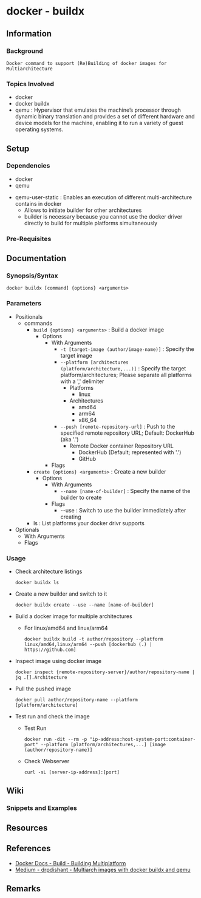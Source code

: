 # docker - buildx

## Information
### Background
```
Docker command to support (Re)Building of docker images for Multiarchitecture
```

### Topics Involved
+ docker 
+ docker buildx
+ qemu : Hypervisor that emulates the machine’s processor through dynamic binary translation and provides a set of different hardware and device models for the machine, enabling it to run a variety of guest operating systems.

## Setup
### Dependencies
+ docker
+ qemu
- qemu-user-static : Enables an execution of different multi-architecture contains in docker
    + Allows to initiate builder for other architectures
    + builder is necessary because you cannot use the docker driver directly to build for multiple platforms simultaneously

### Pre-Requisites

## Documentation
### Synopsis/Syntax
```console
docker buildx [command] {options} <arguments>
```

### Parameters
- Positionals
    - commands 
        - `build {options} <arguments>` : Build a docker image
            - Options
                - With Arguments
                    - `-t [target-image (author/image-name)]` : Specify the target image
                    - `--platform [architectures (platform/architecture,...)]` : Specify the target platform/architectures; Please separate all platforms with a ',' delimiter
                        - Platforms
                            + linux
                        - Architectures
                            + amd64
                            + arm64
                            + x86_64
                    - `--push [remote-repository-url]` : Push to the specified remote repository URL; Default: DockerHub (aka '.')
                        - Remote Docker container Repository URL
                            + DockerHub (Default; represented with '.')
                            + GitHub
                - Flags
        - `create {options} <arguments>` : Create a new builder
            - Options
                - With Arguments
                    - `--name [name-of-builder]` : Specify the name of the builder to create
                - Flags
                    + --use : Switch to use the builder immediately after creating
        + ls : List platforms your docker drivr supports 
- Optionals
    - With Arguments
    - Flags

### Usage
- Check architecture listings
    ```console
    docker buildx ls
    ```

- Create a new builder and switch to it
    ```console
    docker buildx create --use --name [name-of-builder]
    ```

- Build a docker image for multiple architectures
    - For linux/amd64 and linux/arm64
        ```console
        docker buildx build -t author/repository --platform linux/amd64,linux/arm64 --push [dockerhub (.) | https://github.com]
        ```

- Inspect image using docker image
    ```console
    docker inspect {remote-repository-server}/author/repository-name | jq .[].Architecture
    ```

- Pull the pushed image
    ```console
    docker pull author/repository-name --platform [platform/architecture]
    ```

- Test run and check the image
    - Test Run
        ```console
        docker run -dit --rm -p "ip-address:host-system-port:container-port" --platform [platform/architectures,...] [image (author/repository-name)]
        ```
    - Check Webserver
        ```console
        curl -sL [server-ip-address]:[port]
        ```

## Wiki
### Snippets and Examples

## Resources

## References
+ [Docker Docs - Build - Building Multiplatform](https://docs.docker.com/build/building/multi-platform/)
+ [Medium - drpdishant - Multiarch images with docker buildx and qemu](https://drpdishant.medium.com/multi-arch-images-with-docker-buildx-and-qemu-141e0b6161e7)


## Remarks



